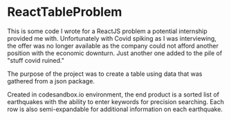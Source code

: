 # ReactTableProblem

This is some code I wrote for a ReactJS problem a potential internship provided me with. Unfortunately with Covid spiking as I was interviewing, the offer was no longer available as the company could not afford another position with the economic downturn.
Just another one added to the pile of "stuff covid ruined."

The purpose of the project was to create a table using data that was gathered from a json package.

Created in codesandbox.io environment, the end product is a sorted list of earthquakes with the ability to enter keywords for precision searching. Each row is also semi-expandable for additional information on each earthquake.